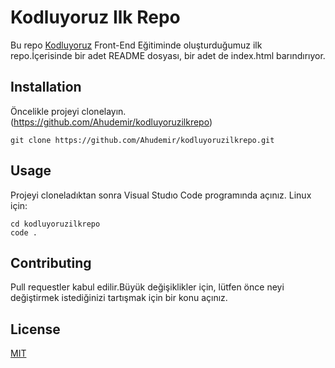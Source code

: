 # Kodluyoruz Ilk Repo
 Bu repo [Kodluyoruz](https://kodluyoruz.org) Front-End Eğitiminde oluşturduğumuz ilk repo.İçerisinde bir adet README dosyası, bir adet de index.html barındırıyor.

 ## Installation

 Öncelikle projeyi clonelayın.(https://github.com/Ahudemir/kodluyoruzilkrepo) 

```
git clone https://github.com/Ahudemir/kodluyoruzilkrepo.git
```
## Usage
Projeyi cloneladıktan sonra Visual Studıo Code programında açınız.
Linux için:
```
cd kodluyoruzilkrepo
code .
```

## Contributing

Pull requestler kabul edilir.Büyük değişiklikler için, lütfen önce neyi değiştirmek istediğinizi tartışmak için bir konu açınız.
## License

[MIT]()